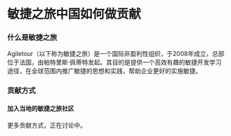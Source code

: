 # 敏捷之旅中国如何做贡献

### 什么是敏捷之旅
Agiletour（以下称为敏捷之旅）是一个国际非盈利性组织，于2008年成立，总部位于法国，由帕特里斯·佩蒂特发起。其目的是提供一个高效有趣的敏捷开发学习途径，在全球范围内推广敏捷的思想和实践，帮助企业更好的实施敏捷。

### 贡献方式

#### 加入当地的敏捷之旅社区

更多贡献方式，正在讨论中。